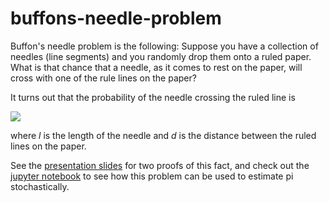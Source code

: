 # buffons-needle-problem

Buffon's needle problem is the following: Suppose you have a collection of needles (line segments) and you randomly drop them onto a ruled paper. What is that chance that a needle, as it comes to rest on the paper, will cross with one of the rule lines on the paper?

It turns out that the probability of the needle crossing the ruled line is

<img src="https://render.githubusercontent.com/render/math?math=\Huge \frac{2l}{\pi d}">

where *l* is the length of the needle and *d* is the distance between the ruled lines on the paper.

See the [presentation slides](https://github.com/tapphughesn/buffons-needle-problem/blob/master/buffons_needle_problem_mathgems.pdf) for two proofs of this fact, and check out the [jupyter notebook](https://github.com/tapphughesn/buffons-needle-problem/blob/master/BuffonsNeedleProblem.ipynb) to see how this problem can be used to estimate pi stochastically. 
